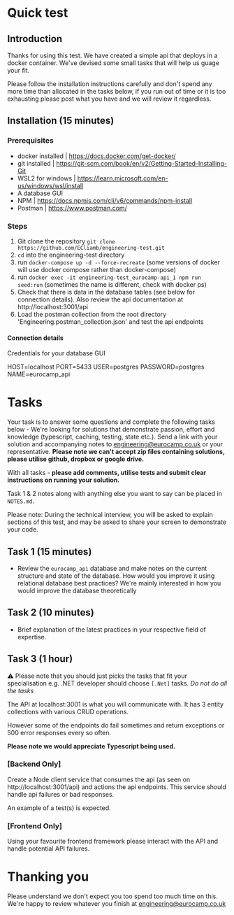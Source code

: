 # Quick test

## Introduction

Thanks for using this test. We have created a simple api that deploys in a docker container. 
We've devised some small tasks that will help us guage your fit. 

Please follow the installation instructions carefully and don't spend any more time than allocated in the tasks below, if you run out of time or it is too exhausting please post what you have and we will review it regardless.

## Installation (15 minutes)

### Prerequisites

- docker installed | https://docs.docker.com/get-docker/
- git installed | https://git-scm.com/book/en/v2/Getting-Started-Installing-Git
- WSL2 for windows | https://learn.microsoft.com/en-us/windows/wsl/install
- A database GUI
- NPM | https://docs.npmjs.com/cli/v6/commands/npm-install
- Postman | https://www.postman.com/

### Steps

1. Git clone the repository `git clone https://github.com/ECliamb/engineering-test.git`
2. `cd` into the engineering-test directory
3. run `docker-compose up -d --force-recreate`  (some versions of docker will use docker compose rather than docker-compose)
4. run `docker exec -it engineering-test_eurocamp-api_1 npm run seed:run` (sometimes the name is different, check with docker ps)
5. Check that there is data in the database tables (see below for connection details). Also review the api documentation at http://localhost:3001/api
6. Load the postman collection from the root directory 'Engineering.postman_collection.json' and test the api endpoints

#### Connection details
Credentials for your database GUI 

HOST=localhost
PORT=5433
USER=postgres
PASSWORD=postgres
NAME=eurocamp_api


# Tasks

Your task is to answer some questions and complete the following tasks below - We're looking for solutions that demonstrate passion, effort and knowledge (typescript, caching, testing, state etc.). Send a link with your solution and accompanying notes to engineering@eurocamp.co.uk or your representative. <b>Please note we can't accept zip files containing solutions, please utilise github, dropbox or google drive.</b>

With all tasks - **please add comments, utilise tests and submit clear instructions on running your solution.**

Task 1 & 2 notes along with anything else you want to say can be placed in `NOTES.md`.

Please note: During the technical interview, you will be asked to explain sections of this test, and may be asked to share your screen to demonstrate your code.

## Task 1 (15 minutes)

 - Review the `eurocamp_api` database and make notes on the current structure and state of the database. How would you improve it using relational database best practices? We're mainly interested in how you would improve the database theoretically

## Task 2 (10 minutes)

- Brief explanation of the latest practices in your respective field of expertise.

## Task 3 (1 hour)

:warning: Please note that you should just picks the tasks that fit your specialisation e.g. .NET developer should choose `[.Net]` tasks. <i>Do not do all the tasks</i>

The API at localhost:3001 is what you will communicate with. It has 3 entity collections with various CRUD operations. 

However some of the endpoints do fail sometimes and return exceptions or 500 error responses every so often.

<b>Please note we would appreciate Typescript being used.</b>

### **[Backend Only]**

Create a Node client service that consumes the api (as seen on http://localhost:3001/api) and actions the api endpoints. This service should handle api failures or bad responses. 

An example of a test(s) is expected.


### **[Frontend Only]**

Using your favourite frontend framework please interact with the API and handle potential API failures.


# Thanking you
Please understand we don't expect you too spend too much time on this. We're happy to review whatever you finish at engineering@eurocamp.co.uk
